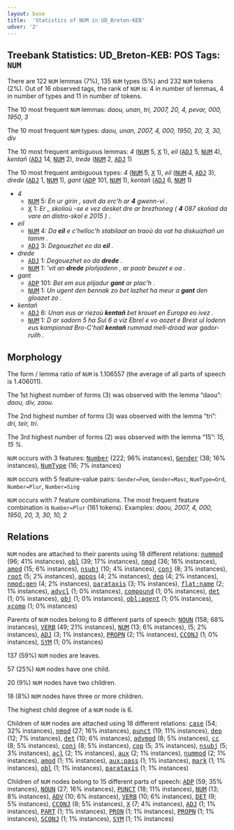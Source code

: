 ```yaml
---
layout: base
title:  'Statistics of NUM in UD_Breton-KEB'
udver: '2'
---
```


## Treebank Statistics: UD_Breton-KEB: POS Tags: `NUM`

There are 122 `NUM` lemmas (7%), 135 `NUM` types (5%) and 232 `NUM` tokens (2%).
Out of 16 observed tags, the rank of `NUM` is: 4 in number of lemmas, 4 in number of types and 11 in number of tokens.

The 10 most frequent `NUM` lemmas: <em>daou, unan, tri, 2007, 20, 4, pevar, 000, 1950, 3</em>

The 10 most frequent `NUM` types:  <em>daou, unan, 2007, 4, 000, 1950, 20, 3, 30, div</em>

The 10 most frequent ambiguous lemmas: <em>4</em> (<tt><a href="br_keb-pos-NUM.html">NUM</a></tt> 5, <tt><a href="br_keb-pos-X.html">X</a></tt> 1), <em>eil</em> (<tt><a href="br_keb-pos-ADJ.html">ADJ</a></tt> 5, <tt><a href="br_keb-pos-NUM.html">NUM</a></tt> 4), <em>kentañ</em> (<tt><a href="br_keb-pos-ADJ.html">ADJ</a></tt> 14, <tt><a href="br_keb-pos-NUM.html">NUM</a></tt> 2), <em>trede</em> (<tt><a href="br_keb-pos-NUM.html">NUM</a></tt> 2, <tt><a href="br_keb-pos-ADJ.html">ADJ</a></tt> 1)

The 10 most frequent ambiguous types:  <em>4</em> (<tt><a href="br_keb-pos-NUM.html">NUM</a></tt> 5, <tt><a href="br_keb-pos-X.html">X</a></tt> 1), <em>eil</em> (<tt><a href="br_keb-pos-NUM.html">NUM</a></tt> 4, <tt><a href="br_keb-pos-ADJ.html">ADJ</a></tt> 3), <em>drede</em> (<tt><a href="br_keb-pos-ADJ.html">ADJ</a></tt> 1, <tt><a href="br_keb-pos-NUM.html">NUM</a></tt> 1), <em>gant</em> (<tt><a href="br_keb-pos-ADP.html">ADP</a></tt> 101, <tt><a href="br_keb-pos-NUM.html">NUM</a></tt> 1), <em>kentañ</em> (<tt><a href="br_keb-pos-ADJ.html">ADJ</a></tt> 6, <tt><a href="br_keb-pos-NUM.html">NUM</a></tt> 1)


* <em>4</em>
  * <tt><a href="br_keb-pos-NUM.html">NUM</a></tt> 5: <em>En ur girin , savit da erc'h ar <b>4</b> gwenn-vi .</em>
  * <tt><a href="br_keb-pos-X.html">X</a></tt> 1: <em>Er _ skolioù -se e vez desket dre ar brezhoneg ( <b>4</b> 087 skoliad da vare an distro-skol e 2015 ) .</em>
* <em>eil</em>
  * <tt><a href="br_keb-pos-NUM.html">NUM</a></tt> 4: <em>Da <b>eil</b> e c'helloc'h stabilaat an traoù da vat ha diskuizhañ un tamm .</em>
  * <tt><a href="br_keb-pos-ADJ.html">ADJ</a></tt> 3: <em>Degouezhet eo da <b>eil</b> .</em>
* <em>drede</em>
  * <tt><a href="br_keb-pos-ADJ.html">ADJ</a></tt> 1: <em>Degouezhet eo da <b>drede</b> .</em>
  * <tt><a href="br_keb-pos-NUM.html">NUM</a></tt> 1: <em>'vit an <b>drede</b> ploñjadenn , ar paotr beuzet e oa .</em>
* <em>gant</em>
  * <tt><a href="br_keb-pos-ADP.html">ADP</a></tt> 101: <em>Bet em eus plijadur <b>gant</b> ar plac'h .</em>
  * <tt><a href="br_keb-pos-NUM.html">NUM</a></tt> 1: <em>Un ugent den bennak zo bet lazhet ha meur a <b>gant</b> den gloazet zo .</em>
* <em>kentañ</em>
  * <tt><a href="br_keb-pos-ADJ.html">ADJ</a></tt> 6: <em>Unan eus ar riezoù <b>kentañ</b> bet krouet en Europa eo ivez .</em>
  * <tt><a href="br_keb-pos-NUM.html">NUM</a></tt> 1: <em>D ar sadorn 5 ha Sul 6 a viz Ebrel e vo aozet e Brest ul lodenn eus kampionad Bro-C'hall <b>kentañ</b> rummad mell-droad war gador-ruilh .</em>

## Morphology

The form / lemma ratio of `NUM` is 1.106557 (the average of all parts of speech is 1.406011).

The 1st highest number of forms (3) was observed with the lemma “daou”: <em>daou, div, zaou</em>.

The 2nd highest number of forms (3) was observed with the lemma “tri”: <em>dri, teir, tri</em>.

The 3rd highest number of forms (2) was observed with the lemma “15”: <em>15, 15 %</em>.

`NUM` occurs with 3 features: <tt><a href="br_keb-feat-Number.html">Number</a></tt> (222; 96% instances), <tt><a href="br_keb-feat-Gender.html">Gender</a></tt> (38; 16% instances), <tt><a href="br_keb-feat-NumType.html">NumType</a></tt> (16; 7% instances)

`NUM` occurs with 5 feature-value pairs: `Gender=Fem`, `Gender=Masc`, `NumType=Ord`, `Number=Plur`, `Number=Sing`

`NUM` occurs with 7 feature combinations.
The most frequent feature combination is `Number=Plur` (161 tokens).
Examples: <em>daou, 2007, 4, 000, 1950, 20, 3, 30, 10, 2</em>


## Relations

`NUM` nodes are attached to their parents using 18 different relations: <tt><a href="br_keb-dep-nummod.html">nummod</a></tt> (96; 41% instances), <tt><a href="br_keb-dep-obl.html">obl</a></tt> (39; 17% instances), <tt><a href="br_keb-dep-nmod.html">nmod</a></tt> (36; 16% instances), <tt><a href="br_keb-dep-amod.html">amod</a></tt> (15; 6% instances), <tt><a href="br_keb-dep-nsubj.html">nsubj</a></tt> (10; 4% instances), <tt><a href="br_keb-dep-conj.html">conj</a></tt> (8; 3% instances), <tt><a href="br_keb-dep-root.html">root</a></tt> (5; 2% instances), <tt><a href="br_keb-dep-appos.html">appos</a></tt> (4; 2% instances), <tt><a href="br_keb-dep-dep.html">dep</a></tt> (4; 2% instances), <tt><a href="br_keb-dep-nmod-gen.html">nmod:gen</a></tt> (4; 2% instances), <tt><a href="br_keb-dep-parataxis.html">parataxis</a></tt> (3; 1% instances), <tt><a href="br_keb-dep-flat-name.html">flat:name</a></tt> (2; 1% instances), <tt><a href="br_keb-dep-advcl.html">advcl</a></tt> (1; 0% instances), <tt><a href="br_keb-dep-compound.html">compound</a></tt> (1; 0% instances), <tt><a href="br_keb-dep-det.html">det</a></tt> (1; 0% instances), <tt><a href="br_keb-dep-obj.html">obj</a></tt> (1; 0% instances), <tt><a href="br_keb-dep-obl-agent.html">obl:agent</a></tt> (1; 0% instances), <tt><a href="br_keb-dep-xcomp.html">xcomp</a></tt> (1; 0% instances)

Parents of `NUM` nodes belong to 8 different parts of speech: <tt><a href="br_keb-pos-NOUN.html">NOUN</a></tt> (158; 68% instances), <tt><a href="br_keb-pos-VERB.html">VERB</a></tt> (49; 21% instances), <tt><a href="br_keb-pos-NUM.html">NUM</a></tt> (13; 6% instances),  (5; 2% instances), <tt><a href="br_keb-pos-ADJ.html">ADJ</a></tt> (3; 1% instances), <tt><a href="br_keb-pos-PROPN.html">PROPN</a></tt> (2; 1% instances), <tt><a href="br_keb-pos-CCONJ.html">CCONJ</a></tt> (1; 0% instances), <tt><a href="br_keb-pos-SYM.html">SYM</a></tt> (1; 0% instances)

137 (59%) `NUM` nodes are leaves.

57 (25%) `NUM` nodes have one child.

20 (9%) `NUM` nodes have two children.

18 (8%) `NUM` nodes have three or more children.

The highest child degree of a `NUM` node is 6.

Children of `NUM` nodes are attached using 18 different relations: <tt><a href="br_keb-dep-case.html">case</a></tt> (54; 32% instances), <tt><a href="br_keb-dep-nmod.html">nmod</a></tt> (27; 16% instances), <tt><a href="br_keb-dep-punct.html">punct</a></tt> (19; 11% instances), <tt><a href="br_keb-dep-dep.html">dep</a></tt> (12; 7% instances), <tt><a href="br_keb-dep-det.html">det</a></tt> (10; 6% instances), <tt><a href="br_keb-dep-advmod.html">advmod</a></tt> (8; 5% instances), <tt><a href="br_keb-dep-cc.html">cc</a></tt> (8; 5% instances), <tt><a href="br_keb-dep-conj.html">conj</a></tt> (8; 5% instances), <tt><a href="br_keb-dep-cop.html">cop</a></tt> (5; 3% instances), <tt><a href="br_keb-dep-nsubj.html">nsubj</a></tt> (5; 3% instances), <tt><a href="br_keb-dep-acl.html">acl</a></tt> (2; 1% instances), <tt><a href="br_keb-dep-aux.html">aux</a></tt> (2; 1% instances), <tt><a href="br_keb-dep-nummod.html">nummod</a></tt> (2; 1% instances), <tt><a href="br_keb-dep-amod.html">amod</a></tt> (1; 1% instances), <tt><a href="br_keb-dep-aux-pass.html">aux:pass</a></tt> (1; 1% instances), <tt><a href="br_keb-dep-mark.html">mark</a></tt> (1; 1% instances), <tt><a href="br_keb-dep-obl.html">obl</a></tt> (1; 1% instances), <tt><a href="br_keb-dep-parataxis.html">parataxis</a></tt> (1; 1% instances)

Children of `NUM` nodes belong to 15 different parts of speech: <tt><a href="br_keb-pos-ADP.html">ADP</a></tt> (59; 35% instances), <tt><a href="br_keb-pos-NOUN.html">NOUN</a></tt> (27; 16% instances), <tt><a href="br_keb-pos-PUNCT.html">PUNCT</a></tt> (18; 11% instances), <tt><a href="br_keb-pos-NUM.html">NUM</a></tt> (13; 8% instances), <tt><a href="br_keb-pos-ADV.html">ADV</a></tt> (10; 6% instances), <tt><a href="br_keb-pos-VERB.html">VERB</a></tt> (10; 6% instances), <tt><a href="br_keb-pos-DET.html">DET</a></tt> (9; 5% instances), <tt><a href="br_keb-pos-CCONJ.html">CCONJ</a></tt> (8; 5% instances), <tt><a href="br_keb-pos-X.html">X</a></tt> (7; 4% instances), <tt><a href="br_keb-pos-ADJ.html">ADJ</a></tt> (1; 1% instances), <tt><a href="br_keb-pos-PART.html">PART</a></tt> (1; 1% instances), <tt><a href="br_keb-pos-PRON.html">PRON</a></tt> (1; 1% instances), <tt><a href="br_keb-pos-PROPN.html">PROPN</a></tt> (1; 1% instances), <tt><a href="br_keb-pos-SCONJ.html">SCONJ</a></tt> (1; 1% instances), <tt><a href="br_keb-pos-SYM.html">SYM</a></tt> (1; 1% instances)

